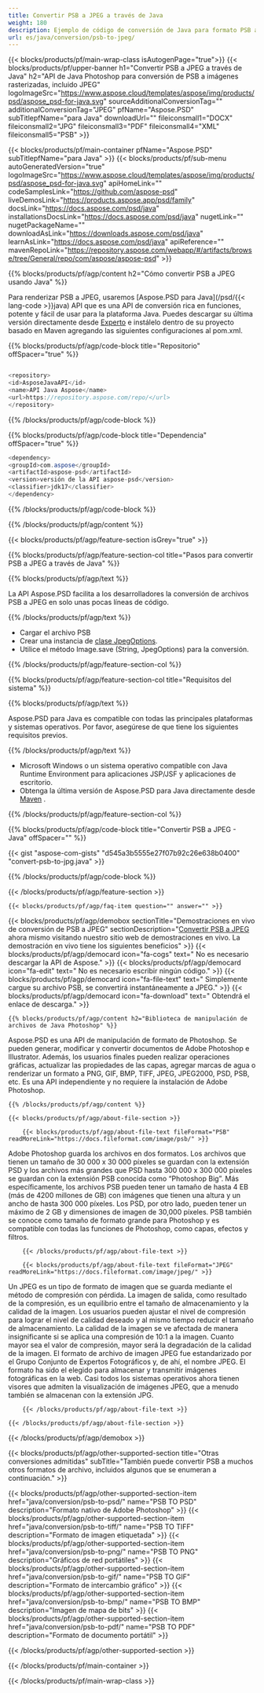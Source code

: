 ```yaml
---
title: Convertir PSB a JPEG a través de Java
weight: 180
description: Ejemplo de código de conversión de Java para formato PSB a archivo JPEG. Utilice este código de ejemplo para convertir PSB a JPEG dentro de cualquier aplicación basada en Web o Java de escritorio.
url: es/java/conversion/psb-to-jpeg/
---
```


{{< blocks/products/pf/main-wrap-class isAutogenPage="true">}}
{{< blocks/products/pf/upper-banner h1="Convertir PSB a JPEG a través de Java" h2="API de Java Photoshop para conversión de PSB a imágenes rasterizadas, incluido JPEG" logoImageSrc="https://www.aspose.cloud/templates/aspose/img/products/psd/aspose_psd-for-java.svg" sourceAdditionalConversionTag="" additionalConversionTag="JPEG" pfName="Aspose.PSD" subTitlepfName="para Java" downloadUrl="" fileiconsmall1="DOCX" fileiconsmall2="JPG" fileiconsmall3="PDF" fileiconsmall4="XML" fileiconsmall5="PSB" >}}

{{< blocks/products/pf/main-container pfName="Aspose.PSD" subTitlepfName="para Java" >}}
{{< blocks/products/pf/sub-menu autoGeneratedVersion="true" logoImageSrc="https://www.aspose.cloud/templates/aspose/img/products/psd/aspose_psd-for-java.svg" apiHomeLink="" codeSamplesLink="https://github.com/aspose-psd" liveDemosLink="https://products.aspose.app/psd/family" docsLink="https://docs.aspose.com/psd/java" installationsDocsLink="https://docs.aspose.com/psd/java" nugetLink="" nugetPackageName="" downloadAsLink="https://downloads.aspose.com/psd/java" learnAsLink="https://docs.aspose.com/psd/java" apiReference="" mavenRepoLink="https://repository.aspose.com/webapp/#/artifacts/browse/tree/General/repo/com/aspose/aspose-psd" >}}

{{% blocks/products/pf/agp/content h2="Cómo convertir PSB a JPEG usando Java" %}}

 Para renderizar PSB a JPEG, usaremos
 [Aspose.PSD para Java](/psd/{{< lang-code >}}java)
 API que es una API de conversión rica en funciones, potente y fácil de usar para la plataforma Java. Puedes descargar su última versión directamente desde
 [Experto](https://repository.aspose.com/webapp/#/artifacts/browse/tree/General/repo/com/aspose/aspose-psd)
 e instálelo dentro de su proyecto basado en Maven agregando las siguientes configuraciones al pom.xml.

{{% blocks/products/pf/agp/code-block title="Repositorio" offSpacer="true" %}}

```cs

<repository>
<id>AsposeJavaAPI</id>
<name>API Java Aspose</name>
<url>https://repository.aspose.com/repo/</url>
</repository>

```

{{% /blocks/products/pf/agp/code-block %}}

{{% blocks/products/pf/agp/code-block title="Dependencia" offSpacer="true" %}}

```cs
<dependency>
<groupId>com.aspose</groupId>
<artifactId>aspose-psd</artifactId>
<version>versión de la API aspose-psd</version>
<classifier>jdk17</classifier>
</dependency>

```

{{% /blocks/products/pf/agp/code-block %}}

{{% /blocks/products/pf/agp/content %}}

{{< blocks/products/pf/agp/feature-section isGrey="true" >}}

{{% blocks/products/pf/agp/feature-section-col title="Pasos para convertir PSB a JPEG a través de Java" %}}

{{% blocks/products/pf/agp/text %}}

 La API Aspose.PSD facilita a los desarrolladores la conversión de archivos PSB a JPEG en solo unas pocas líneas de código.

{{% /blocks/products/pf/agp/text %}}

- Cargar el archivo PSB
- Crear una instancia de [clase JpegOptions](https://apireference.aspose.com/psd/java/com.aspose.psd.imageoptions/JpegOptions).
- Utilice el método Image.save (String, JpegOptions) para la conversión.

{{% /blocks/products/pf/agp/feature-section-col %}}

{{% blocks/products/pf/agp/feature-section-col title="Requisitos del sistema" %}}

{{% blocks/products/pf/agp/text %}}

 Aspose.PSD para Java es compatible con todas las principales plataformas y sistemas operativos. Por favor, asegúrese de que tiene los siguientes requisitos previos.

{{% /blocks/products/pf/agp/text %}}

- Microsoft Windows o un sistema operativo compatible con Java Runtime Environment para aplicaciones JSP/JSF y aplicaciones de escritorio.
- Obtenga la última versión de Aspose.PSD para Java directamente desde
 [Maven](https://repository.aspose.com/webapp/#/artifacts/browse/tree/General/repo/com/aspose/aspose-psd) .

{{% /blocks/products/pf/agp/feature-section-col %}}

{{% blocks/products/pf/agp/code-block title="Convertir PSB a JPEG - Java" offSpacer="" %}}

{{< gist "aspose-com-gists" "d545a3b5555e27f07b92c26e638b0400" "convert-psb-to-jpg.java" >}}

{{% /blocks/products/pf/agp/code-block %}}

{{< /blocks/products/pf/agp/feature-section >}}

    {{< blocks/products/pf/agp/faq-item question="" answer="" >}}
 

<!-- aboutfile Starts -->

{{< blocks/products/pf/agp/demobox sectionTitle="Demostraciones en vivo de conversión de PSB a JPEG" sectionDescription="[Convertir PSB a JPEG](https://products.aspose.app/psd/conversion/psb-to-jpeg) ahora mismo visitando nuestro sitio web de demostraciones en vivo. La demostración en vivo tiene los siguientes beneficios" >}}
        {{< blocks/products/pf/agp/democard icon="fa-cogs" text=" No es necesario descargar la API de Aspose." >}}
        {{< blocks/products/pf/agp/democard icon="fa-edit" text=" No es necesario escribir ningún código." >}}
        {{< blocks/products/pf/agp/democard icon="fa-file-text" text=" Simplemente cargue su archivo PSB, se convertirá instantáneamente a JPEG." >}}
        {{< blocks/products/pf/agp/democard icon="fa-download" text=" Obtendrá el enlace de descarga." >}}

    {{% blocks/products/pf/agp/content h2="Biblioteca de manipulación de archivos de Java Photoshop" %}}

 Aspose.PSD es una API de manipulación de formato de Photoshop. Se pueden generar, modificar y convertir documentos de Adobe Photoshop e Illustrator. Además, los usuarios finales pueden realizar operaciones gráficas, actualizar las propiedades de las capas, agregar marcas de agua o renderizar un formato a PNG, GIF, BMP, TIFF, JPEG, JPEG2000, PSD, PSB, etc. Es una API independiente y no requiere la instalación de Adobe Photoshop.



    {{% /blocks/products/pf/agp/content %}}

    {{< blocks/products/pf/agp/about-file-section >}}

        {{< blocks/products/pf/agp/about-file-text fileFormat="PSB" readMoreLink="https://docs.fileformat.com/image/psb/" >}}

Adobe Photoshop guarda los archivos en dos formatos. Los archivos que tienen un tamaño de 30 000 x 30 000 píxeles se guardan con la extensión PSD y los archivos más grandes que PSD hasta 300 000 x 300 000 píxeles se guardan con la extensión PSB conocida como “Photoshop Big”. Más específicamente, los archivos PSB pueden tener un tamaño de hasta 4 EB (más de 4200 millones de GB) con imágenes que tienen una altura y un ancho de hasta 300 000 píxeles. Los PSD, por otro lado, pueden tener un máximo de 2 GB y dimensiones de imagen de 30,000 píxeles. PSB también se conoce como tamaño de formato grande para Photoshop y es compatible con todas las funciones de Photoshop, como capas, efectos y filtros.


        {{< /blocks/products/pf/agp/about-file-text >}}

        {{< blocks/products/pf/agp/about-file-text fileFormat="JPEG" readMoreLink="https://docs.fileformat.com/image/jpeg/" >}}

Un JPEG es un tipo de formato de imagen que se guarda mediante el método de compresión con pérdida. La imagen de salida, como resultado de la compresión, es un equilibrio entre el tamaño de almacenamiento y la calidad de la imagen. Los usuarios pueden ajustar el nivel de compresión para lograr el nivel de calidad deseado y al mismo tiempo reducir el tamaño de almacenamiento. La calidad de la imagen se ve afectada de manera insignificante si se aplica una compresión de 10:1 a la imagen. Cuanto mayor sea el valor de compresión, mayor será la degradación de la calidad de la imagen. El formato de archivo de imagen JPEG fue estandarizado por el Grupo Conjunto de Expertos Fotográficos y, de ahí, el nombre JPEG. El formato ha sido el elegido para almacenar y transmitir imágenes fotográficas en la web. Casi todos los sistemas operativos ahora tienen visores que admiten la visualización de imágenes JPEG, que a menudo también se almacenan con la extensión JPG.


        {{< /blocks/products/pf/agp/about-file-text >}}

    {{< /blocks/products/pf/agp/about-file-section >}}

{{< /blocks/products/pf/agp/demobox >}}

<!-- aboutfile Ends -->

{{< blocks/products/pf/agp/other-supported-section title="Otras conversiones admitidas" subTitle="También puede convertir PSB a muchos otros formatos de archivo, incluidos algunos que se enumeran a continuación." >}}

{{< blocks/products/pf/agp/other-supported-section-item href="java/conversion/psb-to-psd/" name="PSB TO PSD" description="Formato nativo de Adobe Photoshop" >}}
{{< blocks/products/pf/agp/other-supported-section-item href="java/conversion/psb-to-tiff/" name="PSB TO TIFF" description="Formato de imagen etiquetada" >}}
{{< blocks/products/pf/agp/other-supported-section-item href="java/conversion/psb-to-png/" name="PSB TO PNG" description="Gráficos de red portátiles" >}}
{{< blocks/products/pf/agp/other-supported-section-item href="java/conversion/psb-to-gif/" name="PSB TO GIF" description="Formato de intercambio gráfico" >}}
{{< blocks/products/pf/agp/other-supported-section-item href="java/conversion/psb-to-bmp/" name="PSB TO BMP" description="Imagen de mapa de bits" >}}
{{< blocks/products/pf/agp/other-supported-section-item href="java/conversion/psb-to-pdf/" name="PSB TO PDF" description="Formato de documento portátil" >}}

{{< /blocks/products/pf/agp/other-supported-section >}}

{{< /blocks/products/pf/main-container >}}
    
{{< /blocks/products/pf/main-wrap-class >}}
